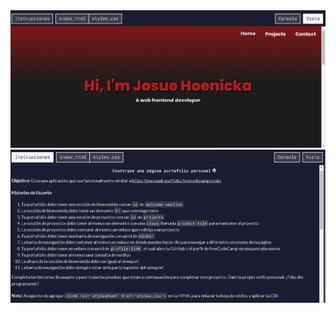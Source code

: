 <img src="overview.png" alt="personal portfolio by josue hoenicka"/>
<img src="instructions.png" alt="instructions personal portfolio by josue hoenicka"/>

